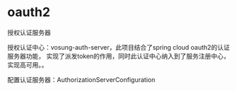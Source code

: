# oauth2
授权认证服务器

授权认证中心：vosung-auth-server，此项目结合了spring cloud oauth2的认证服务器功能，
实现了派发token的作用，同时此认证中心纳入到了服务注册中心，实现高可用。。

配置认证服务器：AuthorizationServerConfiguration

